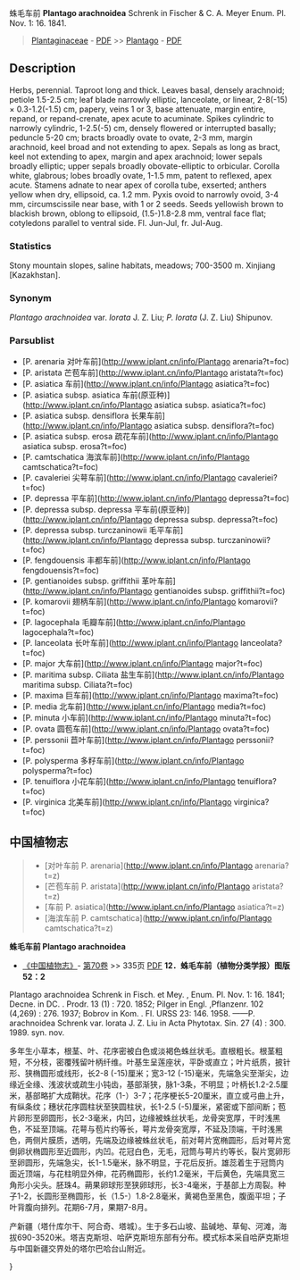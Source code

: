 蛛毛车前 **Plantago arachnoidea** Schrenk in Fischer & C. A. Meyer Enum. Pl. Nov. 1: 16. 1841.

> [Plantaginaceae](http://www.iplant.cn/info/Plantaginaceae?t=foc) - [PDF](http://www.iplant.cn/foc/pdf/Plantaginaceae.pdf) >> [Plantago](http://www.iplant.cn/info/Plantago?t=foc) - [PDF](http://www.iplant.cn/foc/pdf/Plantago.pdf)
## Description

Herbs, perennial. Taproot long and thick. Leaves basal, densely arachnoid; petiole 1.5-2.5 cm; leaf blade narrowly elliptic, lanceolate, or linear, 2-8(-15) × 0.3-1.2(-1.5) cm, papery, veins 1 or 3, base attenuate, margin entire, repand, or repand-crenate, apex acute to acuminate. Spikes cylindric to narrowly cylindric, 1-2.5(-5) cm, densely flowered or interrupted basally; peduncle 5-20 cm; bracts broadly ovate to ovate, 2-3 mm, margin arachnoid, keel broad and not extending to apex. Sepals as long as bract, keel not extending to apex, margin and apex arachnoid; lower sepals broadly elliptic; upper sepals broadly obovate-elliptic to orbicular. Corolla white, glabrous; lobes broadly ovate, 1-1.5 mm, patent to reflexed, apex acute. Stamens adnate to near apex of corolla tube, exserted; anthers yellow when dry, ellipsoid, ca. 1.2 mm. Pyxis ovoid to narrowly ovoid, 3-4 mm, circumscissile near base, with 1 or 2 seeds. Seeds yellowish brown to blackish brown, oblong to ellipsoid, (1.5-)1.8-2.8 mm, ventral face flat; cotyledons parallel to ventral side. Fl. Jun-Jul, fr. Jul-Aug.

### Statistics
Stony mountain slopes, saline habitats, meadows; 700-3500 m. Xinjiang [Kazakhstan].

### Synonym
*Plantago arachnoidea* var. *lorata* J. Z. Liu; *P. lorata* (J. Z. Liu) Shipunov.


### Parsublist

* [P.  arenaria  对叶车前](http://www.iplant.cn/info/Plantago arenaria?t=foc)
* [P.  aristata  芒苞车前](http://www.iplant.cn/info/Plantago aristata?t=foc)
* [P.  asiatica  车前](http://www.iplant.cn/info/Plantago asiatica?t=foc)
* [P.  asiatica subsp. asiatica  车前(原亚种)](http://www.iplant.cn/info/Plantago asiatica subsp. asiatica?t=foc)
* [P.  asiatica subsp. densiflora  长果车前](http://www.iplant.cn/info/Plantago asiatica subsp. densiflora?t=foc)
* [P.  asiatica subsp. erosa  疏花车前](http://www.iplant.cn/info/Plantago asiatica subsp. erosa?t=foc)
* [P.  camtschatica  海滨车前](http://www.iplant.cn/info/Plantago camtschatica?t=foc)
* [P.  cavaleriei  尖萼车前](http://www.iplant.cn/info/Plantago cavaleriei?t=foc)
* [P.  depressa  平车前](http://www.iplant.cn/info/Plantago depressa?t=foc)
* [P.  depressa subsp. depressa  平车前(原亚种)](http://www.iplant.cn/info/Plantago depressa subsp. depressa?t=foc)
* [P.  depressa subsp. turczaninowii  毛平车前](http://www.iplant.cn/info/Plantago depressa subsp. turczaninowii?t=foc)
* [P.  fengdouensis  丰都车前](http://www.iplant.cn/info/Plantago fengdouensis?t=foc)
* [P.  gentianoides subsp. griffithii  革叶车前](http://www.iplant.cn/info/Plantago gentianoides subsp. griffithii?t=foc)
* [P.  komarovii  翅柄车前](http://www.iplant.cn/info/Plantago komarovii?t=foc)
* [P.  lagocephala  毛瓣车前](http://www.iplant.cn/info/Plantago lagocephala?t=foc)
* [P.  lanceolata  长叶车前](http://www.iplant.cn/info/Plantago lanceolata?t=foc)
* [P.  major  大车前](http://www.iplant.cn/info/Plantago major?t=foc)
* [P.  maritima subsp. Ciliata  盐生车前](http://www.iplant.cn/info/Plantago maritima subsp. Ciliata?t=foc)
* [P.  maxima  巨车前](http://www.iplant.cn/info/Plantago maxima?t=foc)
* [P.  media  北车前](http://www.iplant.cn/info/Plantago media?t=foc)
* [P.  minuta  小车前](http://www.iplant.cn/info/Plantago minuta?t=foc)
* [P.  ovata  圆苞车前](http://www.iplant.cn/info/Plantago ovata?t=foc)
* [P.  perssonii  苣叶车前](http://www.iplant.cn/info/Plantago perssonii?t=foc)
* [P.  polysperma  多籽车前](http://www.iplant.cn/info/Plantago polysperma?t=foc)
* [P.  tenuiflora  小花车前](http://www.iplant.cn/info/Plantago tenuiflora?t=foc)
* [P.  virginica  北美车前](http://www.iplant.cn/info/Plantago virginica?t=foc)


## 中国植物志

> * [对叶车前  P.  arenaria](http://www.iplant.cn/info/Plantago arenaria?t=z)
> * [芒苞车前  P.  aristata](http://www.iplant.cn/info/Plantago aristata?t=z)
> * [车前  P.  asiatica](http://www.iplant.cn/info/Plantago asiatica?t=z)
> * [海滨车前  P.  camtschatica](http://www.iplant.cn/info/Plantago camtschatica?t=z)

**蛛毛车前 Plantago arachnoidea**

* [《中国植物志》](http://www.iplant.cn/frps)- [第70卷](http://www.iplant.cn/frps/vol/70) >> 335页 [PDF](http://www.iplant.cn/frps/pdf/70/335a.PDF)
**12．蛛毛车前（植物分类学报）图版52：2**

Plantago arachnoidea Schrenk in Fisch. et Mey. , Enum. Pl. Nov. 1: 16. 1841; Decne. in DC. . Prodr. 13 (1) : 720. 1852; Pilger in Engl. ,Pflanzenr. 102 (4,269) : 276. 1937; Bobrov in Kom. . Fl. URSS 23: 146. 1958. ——P. arachnoidea Schrenk var. lorata J. Z. Liu in Acta Phytotax. Sin. 27 (4) : 300. 1989. syn. nov.

多年生小草本，根茎、叶、花序密被白色或淡褐色蛛丝状毛。直根粗长。根茎粗短，不分枝，密覆残留叶柄纤维。叶基生呈莲座状，平卧或直立；叶片纸质，披针形、狭椭圆形或线形，长2-8 (-15)厘米；宽3-12 (-15)毫米，先端急尖至渐尖，边缘近全缘、浅波状或疏生小钝齿，基部渐狭，脉1-3条，不明显；叶柄长1.2-2.5厘米，基部略扩大成鞘状。花序（1-）3-7；花序梗长5-20厘米，直立或弓曲上升，有纵条纹；穗状花序圆柱状至狭圆柱状，长1-2.5 (-5)厘米，紧密或下部间断；苞片卵形至卵圆形，长2-3毫米，内凹，边缘被蛛丝状毛，龙骨突宽厚，干时浅黑色，不延至顶端。花萼与苞片约等长，萼片龙骨突宽厚，不延及顶端，干时浅黑色，两侧片膜质，透明，先端及边缘被蛛丝状毛，前对萼片宽椭圆形，后对萼片宽倒卵状椭圆形至近圆形，内凹。花冠白色，无毛，冠筒与萼片约等长，裂片宽卵形至卵圆形，先端急尖，长1-1.5毫米，脉不明显，于花后反折。雄蕊着生于冠筒内面近顶端，与花柱明显外伸，花药椭圆形，长约1.2毫米，干后黄色，先端具宽三角形小尖头。胚珠4。蒴果卵球形至狭卵球形，长3-4毫米，于基部上方周裂。种子1-2，长圆形至椭圆形，长（1.5-）1.8-2.8毫米，黄褐色至黑色，腹面平坦；子叶背腹向排列。花期6-7月，果期7-8月。

产新疆（塔什库尔干、阿合奇、塔城）。生于多石山坡、盐碱地、草甸、河滩，海拔690-3520米。塔吉克斯坦、哈萨克斯坦东部有分布。模式标本采自哈萨克斯坦与中国新疆交界处的塔尔巴哈台山附近。

}